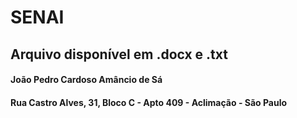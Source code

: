 # SENAI
## Arquivo disponível em .docx e .txt


#### João Pedro Cardoso Amâncio de Sá

#### Rua Castro Alves, 31, Bloco C - Apto 409 - Aclimação - São Paulo
